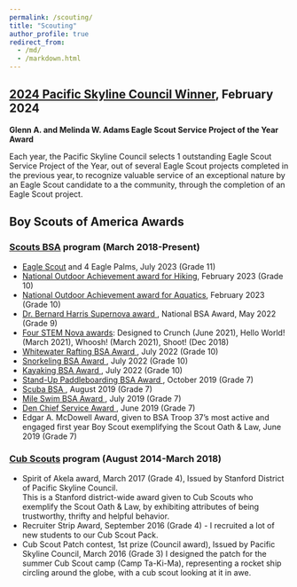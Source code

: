 ```yaml
---
permalink: /scouting/
title: "Scouting"
author_profile: true
redirect_from: 
  - /md/
  - /markdown.html
---
```


<h2> <a href="https://pacsky.org/scouting/eagles-nest/adams-award-winners/">2024 Pacific Skyline Council Winner</a>, February 2024 </h2>
<b> Glenn A. and Melinda W. Adams Eagle Scout Service Project of the Year Award </b>

Each year, the Pacific Skyline Council selects 1 outstanding Eagle Scout Service Project of the Year, out of several Eagle Scout projects completed in the previous year, to recognize valuable service of an exceptional nature by an Eagle Scout candidate to a the community, through the completion of an Eagle Scout project.

<h2>Boy Scouts of America Awards</h2>

<h3><a href="https://www.scouting.org/programs/scouts-bsa/">Scouts BSA</a> program (March 2018-Present)</h3>

<ul>
<li><a href="https://www.scouting.org/about/research/eagle-scouts/">Eagle Scout</a> and 4 Eagle Palms, July 2023 (Grade 11) </li>
<li> <a href="https://www.scouting.org/programs/scouts-bsa/advancement-and-awards/noa/">National Outdoor Achievement award for Hiking</a>, February 2023  (Grade 10) </li>
<li> <a href="https://www.scouting.org/programs/scouts-bsa/advancement-and-awards/noa/">National Outdoor Achievement award for Aquatics</a>, February 2023 (Grade 10)</li>
<li> <a href="https://www.scouting.org/stem-nova-awards/awards/scouts-bsa-supernova-awards/">Dr. Bernard Harris Supernova award </a>, National BSA Award, May 2022 (Grade 9)</li>
<li> <a href="https://www.scouting.org/stem-nova-awards/awards/scouts-bsa/">Four STEM  Nova awards</a>: Designed to Crunch (June 2021), Hello World! (March 2021), Whoosh! (March 2021), Shoot! (Dec 2018)</li>
<li> <a href="https://www.scouting.org/awards/awards-central/whitewater-rafting-bsa/">Whitewater Rafting BSA Award </a>, July 2022 (Grade 10)</li>
<li> <a href="https://www.scouting.org/awards/awards-central/snorkeling/">Snorkeling BSA Award </a>, July 2022 (Grade 10)</li>
<li> <a href="https://www.scouting.org/awards/awards-central/kayaking/">Kayaking BSA Award </a>, July 2022 (Grade 10)</li>
<li> <a href="https://www.scouting.org/awards/awards-central/bsa-stand-up-paddleboarding/">Stand-Up Paddleboarding BSA Award </a>, October 2019 (Grade 7)</li>
<li> <a href="https://www.scouting.org/awards/awards-central/scuba/">Scuba BSA </a>, August 2019 (Grade 7)</li>
<li> <a href="https://www.scouting.org/awards/awards-central/mile-swim/">Mile Swim BSA Award </a>, July 2019 (Grade 7)</li>
<li> <a href="https://www.scouting.org/awards/awards-central/den-chief/">Den Chief Service Award </a>, June 2019 (Grade 7)</li>
<li>Edgar A. McDowell Award, given to BSA Troop 37’s most active and engaged first year Boy Scout exemplifying the Scout Oath & Law, June 2019 (Grade 7)</li>
</ul>

<h3><a href="https://www.scouting.org/programs/cub-scouts/">Cub Scouts</a> program (August 2014-March 2018)</h3>
<ul>
<li>Spirit of Akela award, March 2017 (Grade 4), Issued by Stanford District of Pacific Skyline Council.</li>
 This is a Stanford district-wide award given to Cub Scouts who exemplify the Scout Oath & Law, by exhibiting attributes of being trustworthy, thrifty and helpful behavior.
<br>
<li>Recruiter Strip Award, September 2016 (Grade 4) - I recruited a lot of new students to our Cub Scout Pack. </li>
<li>Cub Scout Patch contest, 1st prize  (Council award), Issued by Pacific Skyline Council, March 2016 (Grade 3) 
I designed the patch for the summer Cub Scout camp (Camp Ta-Ki-Ma), representing a rocket ship circling around the globe, with a cub scout looking at it in awe. </li>
</ul>